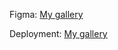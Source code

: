 Figma: [My gallery](https://www.figma.com/file/vXTe9KCfPMhkRh68cNi64R/My-gallery---Erika?type=design&node-id=0%3A1&mode=design&t=HYEQtjUZfITxWIzj-1)

Deployment: [My gallery](https://my-gallery-erika-quinteros.vercel.app/)
